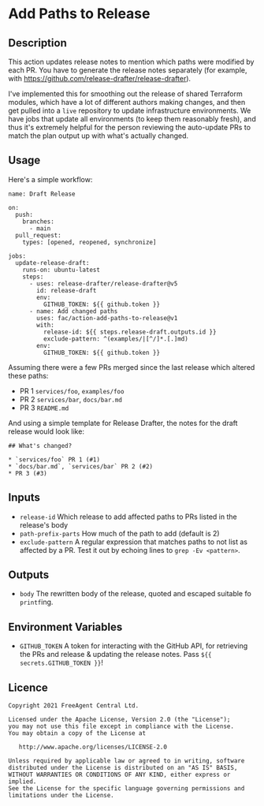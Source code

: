 # Add Paths to Release

## Description

This action updates release notes to mention which paths were modified by each PR. You have to generate the release notes separately (for example, with https://github.com/release-drafter/release-drafter).

I've implemented this for smoothing out the release of shared Terraform modules, which have a lot of different authors making changes, and then get pulled into a `live` repository to update infrastructure environments. We have jobs that update all environments (to keep them reasonably fresh), and thus it's extremely helpful for the person reviewing the auto-update PRs to match the plan output up with what's actually changed.

## Usage

Here's a simple workflow:
```
name: Draft Release
                                                             
on:                                                          
  push:                                                      
    branches:                                                
      - main                                                 
  pull_request:                                              
    types: [opened, reopened, synchronize]                   
                                                             
jobs:                                                        
  update-release-draft:                                      
    runs-on: ubuntu-latest                                   
    steps:                                                   
      - uses: release-drafter/release-drafter@v5             
        id: release-draft                                    
        env:                                                 
          GITHUB_TOKEN: ${{ github.token }}                  
      - name: Add changed paths                              
        uses: fac/action-add-paths-to-release@v1
        with:                                                
          release-id: ${{ steps.release-draft.outputs.id }}  
          exclude-pattern: ^(examples/|[^/]*.[.]md)
        env:
          GITHUB_TOKEN: ${{ github.token }}                  
```

Assuming there were a few PRs merged since the last release which altered these paths:

* PR 1
  `services/foo`, `examples/foo`
* PR 2
  `services/bar`, `docs/bar.md`
* PR 3
  `README.md`

And using a simple template for Release Drafter, the notes for the draft release would look like:

```
## What's changed?

* `services/foo` PR 1 (#1)
* `docs/bar.md`, `services/bar` PR 2 (#2)
* PR 3 (#3)
```

## Inputs

* `release-id`
  Which release to add affected paths to PRs listed in the release's body
* `path-prefix-parts`
  How much of the path to add (default is 2)
* `exclude-pattern`
  A regular expression that matches paths to not list as affected by a PR. Test it out by echoing lines to `grep -Ev <pattern>`.

## Outputs

* `body`
  The rewritten body of the release, quoted and escaped suitable fo `printf`ing.

## Environment Variables

* `GITHUB_TOKEN`
  A token for interacting with the GitHub API, for retrieving the PRs and release & updating the release notes. Pass `${{ secrets.GITHUB_TOKEN }}`!

## Licence

```
Copyright 2021 FreeAgent Central Ltd.

Licensed under the Apache License, Version 2.0 (the "License");
you may not use this file except in compliance with the License.
You may obtain a copy of the License at

   http://www.apache.org/licenses/LICENSE-2.0

Unless required by applicable law or agreed to in writing, software
distributed under the License is distributed on an "AS IS" BASIS,
WITHOUT WARRANTIES OR CONDITIONS OF ANY KIND, either express or implied.
See the License for the specific language governing permissions and
limitations under the License.
```

